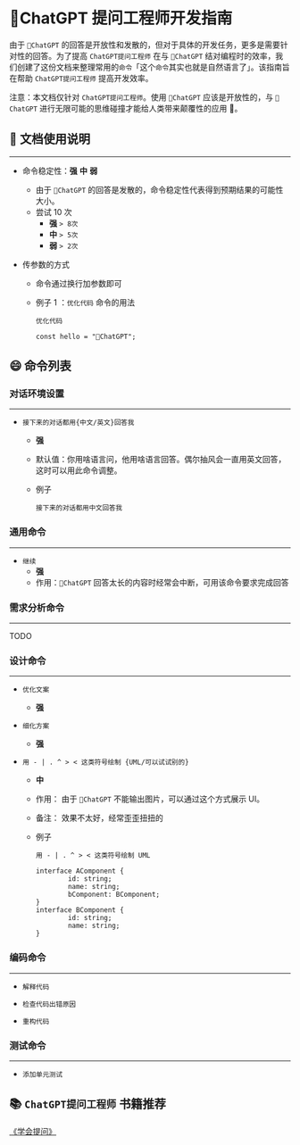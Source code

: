 # 🤖️ChatGPT 提问工程师开发指南

由于 `🤖️ChatGPT` 的回答是开放性和发散的，但对于具体的开发任务，更多是需要针对性的回答。为了提高 `ChatGPT提问工程师` 在与 `🤖️ChatGPT` 结对编程时的效率，我们创建了这份文档来整理常用的`命令`「这个`命令`其实也就是自然语言了」。该指南旨在帮助 `ChatGPT提问工程师` 提高开发效率。

注意：本文档仅针对 `ChatGPT提问工程师`。使用 `🤖️ChatGPT` 应该是开放性的，与 `🤖️ChatGPT` 进行无限可能的思维碰撞才能给人类带来颠覆性的应用 🌟。

## 📃 文档使用说明

---

-   命令稳定性：**强** **中** **弱**

    -   由于 `🤖️ChatGPT` 的回答是发散的，命令稳定性代表得到预期结果的可能性大小。
    -   尝试 10 次
        -   **强** `> 8次`
        -   **中** `> 5次`
        -   **弱** `> 2次`

-   传参数的方式

    -   命令通过换行加参数即可
    -   例子 1 ：`优化代码` 命令的用法

        ```
        优化代码

        const hello = "🤖️ChatGPT";
        ```

## 😄 命令列表

### 对话环境设置

---

-   `接下来的对话都用{中文/英文}回答我`

    -   **强**

    -   默认值：你用啥语言问，他用啥语言回答。偶尔抽风会一直用英文回答，这时可以用此命令调整。
    -   例子
        ```
        接下来的对话都用中文回答我
        ```

### 通用命令

---

-   `继续`
    -   **强**
    -   作用：`🤖️ChatGPT` 回答太长的内容时经常会中断，可用该命令要求完成回答

### 需求分析命令

---

TODO

### 设计命令

---

-   `优化文案`

    -   **强**

-   `细化方案`

    -   **强**

-   `用 - | . ^ > < 这类符号绘制 {UML/可以试试别的}`

    -   **中**
    -   作用： 由于 `🤖️ChatGPT` 不能输出图片，可以通过这个方式展示 UI。
    -   备注： 效果不太好，经常歪歪扭扭的
    -   例子

        ```
        用 - | . ^ > < 这类符号绘制 UML

        interface AComponent {
                id: string;
                name: string;
                bComponent: BComponent;
        }
        interface BComponent {
                id: string;
                name: string;
        }
        ```

### 编码命令

---

-   `解释代码`

-   `检查代码出错原因`

-   `重构代码`

### 测试命令

---

-   `添加单元测试`

## 📚 `ChatGPT提问工程师` 书籍推荐

[《学会提问》](https://book.douban.com/subject/35513147/)
